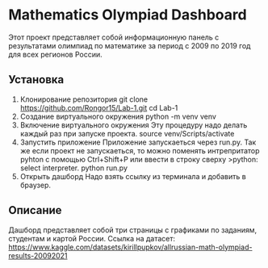 # Mathematics Olympiad Dashboard
Этот проект представляет собой информационную панель с результатами олимпиад по математике за период с 2009 по 2019 год для всех регионов России.
## Установка
1. Клонирование репозитория 
git clone https://github.com/Rongor15/Lab-1.git
cd Lab-1
2. Создание виртуального окружения 
python -m venv venv
3. Включение виртуального окружения
Эту процедуру надо делать каждый раз при запуске проекта.
source venv/Scripts/activate
4. Запустить приложение
Приложение запускаеться через run.py. 
Так же если проект не запускаеться, то можно поменять интрепритатор pyhton с помощью Ctrl+Shift+P или ввести в строку сверху >python: select interpreter.
python run.py
5. Открыть дашборд
Надо взять ссылку из терминала и добавить в браузер.
## Описание
Дашборд представляет собой три страницы с графиками по заданиям, студентам и картой России. 
Ссылка на датасет: https://www.kaggle.com/datasets/kirillpupkov/allrussian-math-olympiad-results-20092021